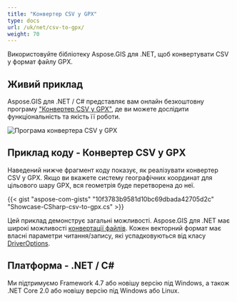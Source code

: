 ```yaml
---
title: "Конвертер CSV у GPX"
type: docs
url: /uk/net/csv-to-gpx/
weight: 70
---
```


Використовуйте бібліотеку Aspose.GIS для .NET, щоб конвертувати CSV у формат файлу GPX.

## **Живий приклад**

Aspose.GIS для .NET / C# представляє вам онлайн безкоштовну програму ["Конвертер CSV у GPX"](https://products.aspose.app/gis/conversion/csv-to-gpx), де ви можете дослідити функціональність та якість її роботи.

![Програма конвертера CSV у GPX](conversion.png)

## **Приклад коду - Конвертер CSV у GPX**

Наведений нижче фрагмент коду показує, як реалізувати конвертер CSV у GPX. Якщо ви вкажете систему географічних координат для цільового шару GPX, вся геометрія буде перетворена до неї. 

{{< gist "aspose-com-gists" "10f3783b9581d10bc69dbada42705d2c" "Showcase-CSharp-csv-to-gpx.cs" >}}

Цей приклад демонструє загальні можливості. Aspose.GIS для .NET має широкі можливості [конвертації файлів](https://docs.aspose.com/gis/net/vector-layers/). Кожен векторний формат має власні параметри читання/запису, які успадковуються від класу [DriverOptions](https://reference.aspose.com/gis/net/aspose.gis/driveroptions).

## **Платформа - .NET / C#**

Ми підтримуємо Framework 4.7 або новішу версію під Windows, а також .NET Core 2.0 або новішу версію під Windows або Linux.
